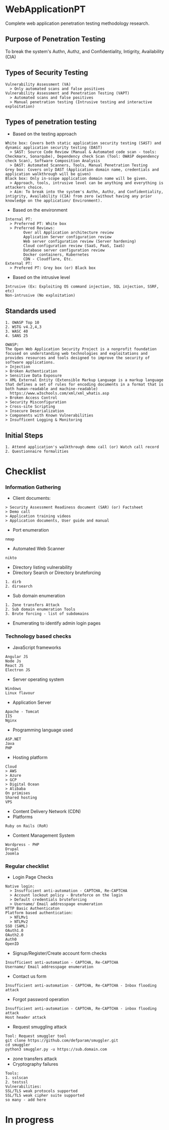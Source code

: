 # WebApplicationPT
Complete web application penetration testing methodology research.
## Purpose of Penetration Testing
To break the system's Authn, Authz, and Confidentiality, Intigrity, Availability (CIA)
## Types of Security Testing
```
Vulnerability Assessment (VA)
  > Only automated scans and false positives
Vulnerability Assessment and Penetration Testing (VAPT)
  > Automated scans and false positives
  > Manual penetration testing (Intrusive testing and interactive exploitation)
```
## Types of penetration testing
* Based on the testing approach
```
White box: Covers both static application security testing (SAST) and dynamic application security testing (DAST)
  > SAST: Source Code Review (Manual & Automated code scan - tools: Checkmarx, Sonarqube), Dependency check Scan (Tool: OWASP dependency check Scan), Software Composition Analysis
  > DAST: Automated Scanners, Tools, Manual Penetration Testing
Grey box: Covers only DAST (Application domain name, credentials and application walkthrough will be given)
Black box: Only in-scope application domain name will be given.
  > Approach, tools, intrusive level can be anything and everything is attackers choice.
  > Aim: To break into the system's Authn, Authz, and Confidentiality, intigrity, Availability (CIA) from zero (without having any prior knowledge on the application/ Environment).
```
* Based on the environment
```
Internal PT:
  > Preferred PT: White box
  > Preferred Reviews:
        Over all Application architecture review
        Application Server configuration review
        Web server configuration review (Server hardening)
        Cloud configuration review (SaaS, PaaS, IaaS)
        Database server configuration review
        Docker containers, Kubernetes
        CDN - Cloudflare, Etc.
External PT:
  > Prefered PT: Grey box (or) Black box
```
* Based on the intrusive level
```
Intrusive (Ex: Exploiting OS command injection, SQL injection, SSRF, etc)
Non-intrusive (No exploitation)
```
## Standards used
```
1. OWASP Top 10
2. WSTG v4.2,4,3
3. WASC 40
4. SANS 25
```
```
OWASP:
The Open Web Application Security Project is a nonprofit foundation focused on understanding web technologies and exploitations and provides resources and tools designed to improve the security of software applications.
> Injection
> Broken Authentication
> Sensitive Data Exposure
> XML External Entity (Extensible Markup Language is a markup language that defines a set of rules for encoding documents in a format that is both human-readable and machine-readable)
  https://www.w3schools.com/xml/xml_whatis.asp
> Broken Access Control
> Security Misconfiguration
> Cross-site Scripting
> Insecure Deserialization
> Components with Known Vulnerabilities
> Insufficent Logging & Monitoring
```
## Initial Steps
```
1. Attend application's walkthrough demo call (or) Watch call record
2. Questionnaire formalities
```
# Checklist
### Information Gathering
* Client documents:
```
> Security Assessment Readiness document (SAR) (or) Factsheet
> Demo call
> Application training videos
> Application documents, User guide and manual
```
* Port enumeration
```
nmap
```
* Automated Web Scanner
```
nikto
```
* Directory listing vulnerability
* Directory Search or Directory bruteforcing
```
1. dirb
2. dirsearch
```
* Sub domain enumeration
```
1. Zone transfers Attack
2. Sub domain enumeration Tools
3. Brute forcing - list of subdomains
```
* Enumerating to identify admin login pages
### Technology based checks
* JavaScript frameworks
```
Angular JS
Node Js
React JS
Electron JS
```
* Server operating system
```
Windows
Linux flavour
```
* Application Server
```
Apache - Tomcat
IIS
Nginx
```
* Programming language used
```
ASP.NET
Java
PHP
```
* Hosting platform
```
Cloud
> AWS
> Azure
> GCP
> Digital Ocean
> Alibaba
On primises
Shared hosting
VPS
```
* Content Delivery Network (CDN)
* Platforms
```
Ruby on Rails (RoR)
```
* Content Management System
```
Wordpress - PHP
Drupal
Joomla
```
### Regular checklist
* Login Page Checks
```
Native login:
  > Insufficient anti-automation - CAPTCHA, Re-CAPTCHA
  > Account lockout policy - Bruteforce on the login
  > Default credentials bruteforcing
  > Username/ Email addresspage enumeration
HTTP Basic Authenticaton
Platform based authentication:
  > NTLMv1
  > NTLMv2
SSO (SAML)
OAuth1.0
OAuth2.0
Auth0
OpenID
```
* Signup/Register/Create account form checks
```
Insufficient anti-automation - CAPTCHA, Re-CAPTCHA
Username/ Email addresspage enumeration
```
* Contact us form
```
Insufficient anti-automation - CAPTCHA, Re-CAPTCHA - Inbox flooding attack
```
* Forgot password operation
```
Insufficient anti-automation - CAPTCHA, Re-CAPTCHA - inbox flooding attack
Host header attack
```
* Request smuggling attack
```
Tool: Request smuggler tool
git clone https://github.com/defparam/smuggler.git
cd smuggler
python3 smuggler.py -u https://sub.domain.com
```
* zone transfers attack
* Cryptography failures
```
Tools:
1. sslscan
2. testssl
Vulnerabilities:
SSL/TLS weak protocols supported
SSL/TLS weak cipher suite supported
so many - add here
```
# In progress
